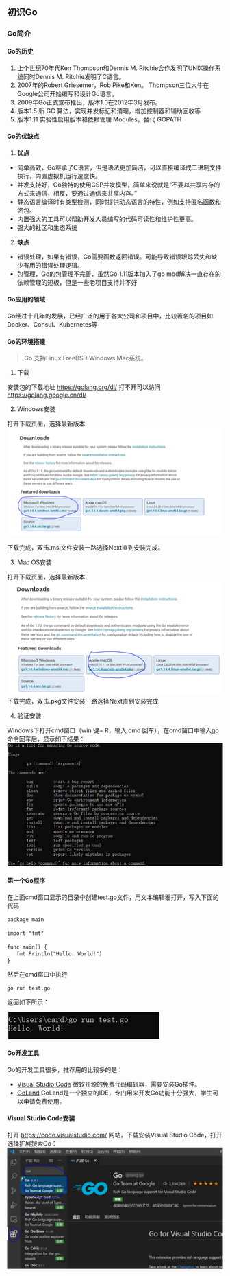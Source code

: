 ## 初识Go

### Go简介

#### Go的历史

1. 上个世纪70年代Ken Thompson和Dennis M. Ritchie合作发明了UNIX操作系统同时Dennis M. Ritchie发明了C语言。
2. 2007年的Robert Griesemer，Rob Pike和Ken。 Thompson三位大牛在Google公司开始编写和设计Go语言。
3. 2009年Go正式宣布推出，版本1.0在2012年3月发布。
4. 版本1.5 新 GC 算法，实现并发标记和清理，增加控制器和辅助回收等
5. 版本1.11 实验性启用版本和依赖管理 Modules，替代 GOPATH



#### Go的优缺点

1. **优点**

- 简单高效，Go继承了C语言，但是语法更加简洁，可以直接编译成二进制文件执行，内置虚拟机运行速度快。
- 并发支持好，Go独特的使用CSP并发模型，简单来说就是“不要以共享内存的方式来通信，相反，要通过通信来共享内存。”
- 静态语言编译时有类型检测，同时提供动态语言的特性，例如支持匿名函数和闭包。
- 内置强大的工具可以帮助开发人员编写的代码可读性和维护性更高。
- 强大的社区和生态系统

2. **缺点**

- 错误处理，如果有错误，Go需要函数返回错误。可能导致错误跟踪丢失和缺少有用的错误处理逻辑。
- 包管理，Go的包管理不完善，虽然Go 1.11版本加入了go mod解决一直存在的依赖管理的短板，但是一些老项目支持并不好



#### Go应用的领域

Go经过十几年的发展，已经广泛的用于各大公司和项目中，比较著名的项目如Docker、Consul、Kubernetes等

#### Go的环境搭建

> Go 支持Linux FreeBSD Windows Mac系统。

1. 下载

安装包的下载地址 https://golang.org/dl/ 打不开可以访问 https://golang.google.cn/dl/

2. Windows安装

打开下载页面，选择最新版本
![go1.1](./res/go1.1.PNG)

下载完成，双击.msi文件安装一路选择Next直到安装完成。

3. Mac OS安装

打开下载页面，选择最新版本
![go1.2](./res/go1.2.PNG)
下载完成，双击.pkg文件安装一路选择Next直到安装完成

4. 验证安装

Windows下打开cmd窗口（win 键+ R，输入 cmd 回车），在cmd窗口中输入go命令回车后，显示如下结果：
![go1.3](./res/go1.3.PNG)

#### 第一个Go程序

在上面cmd窗口显示的目录中创建test.go文件，用文本编辑器打开，写入下面的代码
```
package main

import "fmt"

func main() {
   fmt.Println("Hello, World!")
}
```

然后在cmd窗口中执行
```
go run test.go
```
返回如下所示：

![go1.4](./res/go1.4.PNG)

#### Go开发工具

Go的开发工具很多，推荐用的比较多的是：
- [Visual Studio Code](https://code.visualstudio.com/) 微软开源的免费代码编辑器，需要安装Go插件。
- [GoLand](https://www.jetbrains.com/go) GoLand是一个独立的IDE，专门用来开发Go功能十分强大，学生可以申请免费使用。

#### Visual Studio Code安装

打开 https://code.visualstudio.com/ 网站，下载安装Visual Studio Code，打开选择扩展搜索Go：
![go1.5](./res/go1.5.PNG)